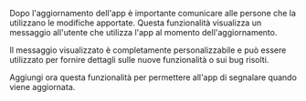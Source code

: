 ﻿Dopo l'aggiornamento dell'app è importante comunicare alle persone che la utilizzano le modifiche apportate. Questa funzionalità visualizza un messaggio all'utente che utilizza l'app al momento dell'aggiornamento.

Il messaggio visualizzato è completamente personalizzabile e può essere utilizzato per fornire dettagli sulle nuove funzionalità o sui bug risolti.

Aggiungi ora questa funzionalità per permettere all'app di segnalare quando viene aggiornata.
